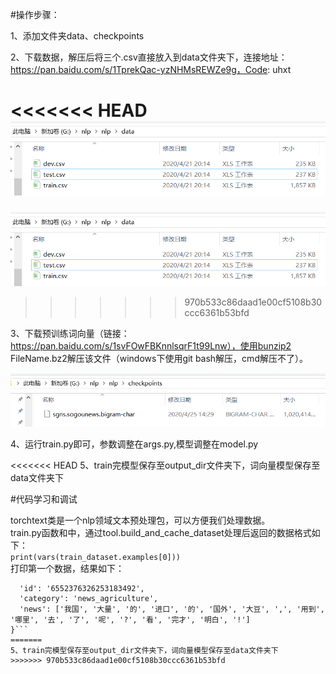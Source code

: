 #操作步骤：

1、添加文件夹data、checkpoints  

2、下载数据，解压后将三个.csv直接放入到data文件夹下，连接地址：https://pan.baidu.com/s/1TprekQac-yzNHMsREWZe9g，Code: uhxt 

<<<<<<< HEAD
![data/](readme_images/0.png)  
=======
![data](https://github.com/YourPeer/classification-nlp/blob/master/readme_images/0.png)  
>>>>>>> 970b533c86daad1e00cf5108b30ccc6361b53bfd

3、下载预训练词向量（链接：https://pan.baidu.com/s/1svFOwFBKnnlsqrF1t99Lnw），使用bunzip2 FileName.bz2解压该文件（windows下使用git bash解压，cmd解压不了）。  

![checkpoints](https://github.com/YourPeer/classification-nlp/blob/master/readme_images/1.png)
  
4、运行train.py即可，参数调整在args.py,模型调整在model.py  

<<<<<<< HEAD
5、train完模型保存至output_dir文件夹下，词向量模型保存至data文件夹下  

#代码学习和调试

torchtext类是一个nlp领域文本预处理包，可以方便我们处理数据。  
train.py函数和中，通过tool.build_and_cache_dataset处理后返回的数据格式如下：  
`print(vars(train_dataset.examples[0]))`  
打印第一个数据，结果如下：
```{  
  'id': '6552376326253183492',   
  'category': 'news_agriculture',  
  'news': ['我国', '大量', '的', '进口', '的', '国外', '大豆', ',', '用到', '哪里', '去', '了', '呢', '?', '看', '完才', '明白', '!']  
}```
=======
5、train完模型保存至output_dir文件夹下，词向量模型保存至data文件夹下
>>>>>>> 970b533c86daad1e00cf5108b30ccc6361b53bfd
